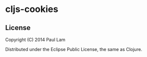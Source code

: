 # cljs-cookies


## License

Copyright (C) 2014 Paul Lam

Distributed under the Eclipse Public License, the same as Clojure.
